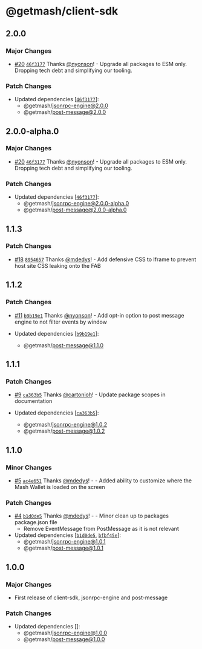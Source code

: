 # @getmash/client-sdk

## 2.0.0

### Major Changes

- [#20](https://github.com/getmash/mash-js/pull/20) [`46f3177`](https://github.com/getmash/mash-js/commit/46f3177fde43f265ddb41aeb9daad3b19ecc6aa7) Thanks [@nyonson](https://github.com/nyonson)! - Upgrade all packages to ESM only. Dropping tech debt and simplifying our tooling.

### Patch Changes

- Updated dependencies [[`46f3177`](https://github.com/getmash/mash-js/commit/46f3177fde43f265ddb41aeb9daad3b19ecc6aa7)]:
  - @getmash/jsonrpc-engine@2.0.0
  - @getmash/post-message@2.0.0

## 2.0.0-alpha.0

### Major Changes

- [#20](https://github.com/getmash/mash-js/pull/20) [`46f3177`](https://github.com/getmash/mash-js/commit/46f3177fde43f265ddb41aeb9daad3b19ecc6aa7) Thanks [@nyonson](https://github.com/nyonson)! - Upgrade all packages to ESM only. Dropping tech debt and simplifying our tooling.

### Patch Changes

- Updated dependencies [[`46f3177`](https://github.com/getmash/mash-js/commit/46f3177fde43f265ddb41aeb9daad3b19ecc6aa7)]:
  - @getmash/jsonrpc-engine@2.0.0-alpha.0
  - @getmash/post-message@2.0.0-alpha.0

## 1.1.3

### Patch Changes

- [#18](https://github.com/getmash/mash-js/pull/18) [`8954657`](https://github.com/getmash/mash-js/commit/8954657889763467a859b40e3d1a11975f0d445a) Thanks [@mdedys](https://github.com/mdedys)! - Add defensive CSS to Iframe to prevent host site CSS leaking onto the FAB

## 1.1.2

### Patch Changes

- [#11](https://github.com/getmash/mash-js/pull/11) [`b9b19e1`](https://github.com/getmash/mash-js/commit/b9b19e1b3c67463a508cb531a01ecc5ebad826df) Thanks [@nyonson](https://github.com/nyonson)! - Add opt-in option to post message engine to not filter events by window

- Updated dependencies [[`b9b19e1`](https://github.com/getmash/mash-js/commit/b9b19e1b3c67463a508cb531a01ecc5ebad826df)]:
  - @getmash/post-message@1.1.0

## 1.1.1

### Patch Changes

- [#9](https://github.com/getmash/mash-js/pull/9) [`ca363b5`](https://github.com/getmash/mash-js/commit/ca363b50d3df10fe049b46689a5cf33b0b4f5517) Thanks [@cartonioh](https://github.com/cartonioh)! - Update package scopes in documentation

- Updated dependencies [[`ca363b5`](https://github.com/getmash/mash-js/commit/ca363b50d3df10fe049b46689a5cf33b0b4f5517)]:
  - @getmash/jsonrpc-engine@1.0.2
  - @getmash/post-message@1.0.2

## 1.1.0

### Minor Changes

- [#5](https://github.com/getmash/mash-js/pull/5) [`ac4e651`](https://github.com/getmash/mash-js/commit/ac4e651e8182880ce88ff90bcd06011d198f6b5e) Thanks [@mdedys](https://github.com/mdedys)! - - Added ability to customize where the Mash Wallet is loaded on the screen

### Patch Changes

- [#4](https://github.com/getmash/mash-js/pull/4) [`b1d0de5`](https://github.com/getmash/mash-js/commit/b1d0de5c384ab0ad7fb804b55f3da9a685361d57) Thanks [@mdedys](https://github.com/mdedys)! - - Minor clean up to packages package.json file
  - Remove EventMessage from PostMessage as it is not relevant
- Updated dependencies [[`b1d0de5`](https://github.com/getmash/mash-js/commit/b1d0de5c384ab0ad7fb804b55f3da9a685361d57), [`bfbf45e`](https://github.com/getmash/mash-js/commit/bfbf45e77ed6b329ef80d77e65a2a2cd6957e752)]:
  - @getmash/jsonrpc-engine@1.0.1
  - @getmash/post-message@1.0.1

## 1.0.0

### Major Changes

- First release of client-sdk, jsonrpc-engine and post-message

### Patch Changes

- Updated dependencies []:
  - @getmash/jsonrpc-engine@1.0.0
  - @getmash/post-message@1.0.0
